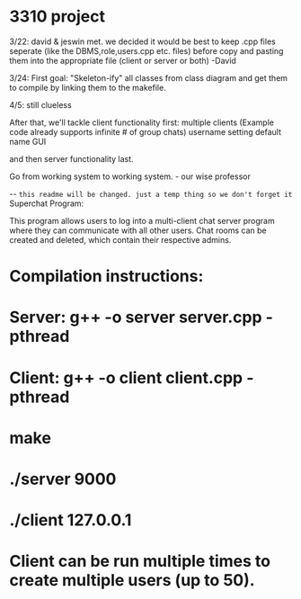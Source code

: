 # 3310 project

3/22: david & jeswin met. we decided it would be best to keep .cpp files seperate (like the DBMS,role,users.cpp etc. files) before copy and pasting them into the appropriate file (client or server or both)
-David

3/24:
First goal: "Skeleton-ify" all classes from class diagram and get them to compile by linking them to the makefile.

4/5:
still clueless

After that, we'll tackle client functionality first:
multiple clients (Example code already supports infinite # of group chats)
username
setting default name
GUI 

and then server functionality last.



Go from working system to working system. - our wise professor

--
``this readme will be changed. just a temp thing so we don't forget it``
Superchat Program:

This program allows users to log into a multi-client chat server program where they can communicate with all other users. Chat rooms can be created and deleted, which contain their respective admins.

# Compilation instructions:
#
# Server: g++ -o server server.cpp -pthread
# Client: g++ -o client client.cpp -pthread
# make
# ./server 9000
# ./client 127.0.0.1
# Client can be run multiple times to create multiple users (up to 50).
